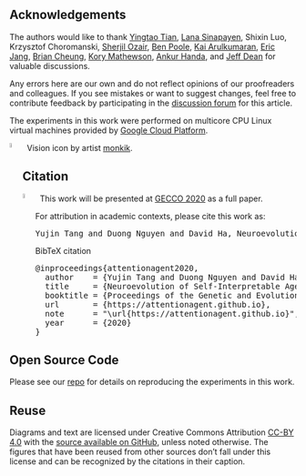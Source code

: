 ## Acknowledgements

The authors would like to thank [Yingtao Tian](https://twitter.com/alanyttian), [Lana Sinapayen](https://twitter.com/sina_lana), Shixin Luo, Krzysztof Choromanski, [Sherjil Ozair](https://twitter.com/sherjilozair), [Ben Poole](https://twitter.com/poolio), [Kai Arulkumaran](https://twitter.com/kaixhin), [Eric Jang](https://twitter.com/ericjang11), [Brian Cheung](https://twitter.com/thisismyhat), [Kory Mathewson](https://twitter.com/korymath), [Ankur Handa](https://twitter.com/ankurhandos), and [Jeff Dean](https://twitter.com/JeffDean) for valuable discussions.

Any errors here are our own and do not reflect opinions of our proofreaders and colleagues. If you see mistakes or want to suggest changes, feel free to contribute feedback by participating in the [discussion forum](https://github.com/attentionagent/attentionagent.github.io/issues) for this article.

The experiments in this work were performed on multicore CPU Linux virtual machines provided by [Google Cloud Platform](https://cloud.google.com/).

<div style="text-align: left;">
<img src="https://storage.googleapis.com/quickdraw-models/sketchRNN/attention/assets/icons/vision.svg" alt="Vision Icon by artist monkik on Noun Project." style="display: block; margin: auto; width: 4.5%;" align="left"/>&nbsp;&nbsp;Vision icon by artist <a href="https://thenounproject.com/kukkik_jung/">monkik</a>.
</div>

<h2 id="citation">Citation</h2>

<div style="text-align: left;">
<img src="assets/png/gecco_logo.png" alt="GECCO 2020" style="display: block; margin: auto; width: 4.5%;" align="left"/>&nbsp;&nbsp;This work will be presented at <a href="https://gecco-2020.sigevo.org/index.html/HomePage" target="_blank">GECCO 2020</a> as a full paper.
</div>

For attribution in academic contexts, please cite this work as:

<pre class="citation short">Yujin Tang and Duong Nguyen and David Ha, Neuroevolution of Self-Interpretable Agents, 2020.</pre>

BibTeX citation

<!--<pre class="citation long">@article{attentionagent2020,
  author = {Yujin Tang and Duong Nguyen and David Ha},
  title  = {Neuroevolution of Self-Interpretable Agents},
  eprint = {arXiv:2003.08165},
  url    = {https://attentionagent.github.io},
  note   = "\url{https://attentionagent.github.io}",
  year   = {2020}
}</pre>-->

<pre class="citation long">@inproceedings{attentionagent2020,
  author    = {Yujin Tang and Duong Nguyen and David Ha},
  title     = {Neuroevolution of Self-Interpretable Agents},
  booktitle = {Proceedings of the Genetic and Evolutionary Computation Conference},
  url       = {https://attentionagent.github.io},
  note      = "\url{https://attentionagent.github.io}",
  year      = {2020}
}</pre>

## Open Source Code

Please see our [repo](https://github.com/google/brain-tokyo-workshop) for details on reproducing the experiments in this work.

## Reuse

Diagrams and text are licensed under Creative Commons Attribution [CC-BY 4.0](https://creativecommons.org/licenses/by/4.0/) with the [source available on GitHub](https://github.com/attentionagent/attentionagent.github.io), unless noted otherwise. The figures that have been reused from other sources don’t fall under this license and can be recognized by the citations in their caption.
